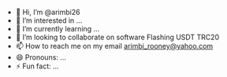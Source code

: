 - 👋 Hi, I’m @arimbi26
- 👀 I’m interested in ...
- 🌱 I’m currently learning ...
- 💞️ I’m looking to collaborate on software Flashing USDT TRC20
- 📫 How to reach me on my email arimbi_rooney@yahoo.com
- 😄 Pronouns: ...
- ⚡ Fun fact: ...

<!---
arimbi26/arimbi26 is a ✨ special ✨ repository because its `README.md` (this file) appears on your GitHub profile.
You can click the Preview link to take a look at your changes.
--->
